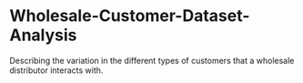 # Wholesale-Customer-Dataset-Analysis
Describing the variation in the different types of customers that a wholesale distributor interacts with.

